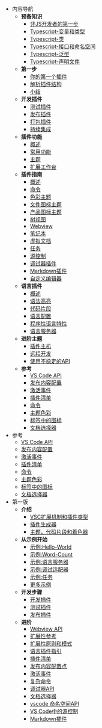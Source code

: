 <!-- * 快速入门 -->
* 内容导航
    * **预备知识**
      * [非JS开发者的第一步](/preknowledge/first-step.md)
      * [Typescript-变量和类型](/preknowledge/variable-and-type.md)
      * [Typescript-类](/preknowledge/class.md)
      * [Typescript-接口和命名空间](/preknowledge/interface-and-namespace.md)
      * [Typescript-泛型](/preknowledge/generics.md)
      * [Typescript-声明文件](/preknowledge/declaration-files.md)
    * **第一步**
        * [你的第一个插件](/get-started/your-first-extension.md)
        * [解析插件结构](/get-started/extension-anatomy.md)
        * [小结](/get-started/wrapping-up.md)
    * **开发插件**
        * [测试插件](/working-with-extensions/testing-extension.md)
        * [发布插件](/working-with-extensions/publish-extension.md)
        * [打包插件](/working-with-extensions/bundling-extension.md)
        * [持续集成](/working-with-extensions/continuous-integration.md)
    * **插件功能**
        * [概述](/extension-capabilities/readme.md)
        * [常用功能](/extension-capabilities/common-capabilities.md)
        * [主题](/extension-capabilities/theming.md)
        * [扩展工作台](/extension-capabilities/extending-workbench.md)
    * **插件指南**
        * [概述](/extension-guides/readme.md)
        * [命令](/extension-guides/command.md)
        * [色彩主题](/extension-guides/color-theme.md)
        * [文件图标主题](/extension-guides/file-icon-theme.md)
        * [产品图标主题](/extension-guides/product-icon-theme.md)
        * [树视图](/extension-guides/tree-view.md)
        * [Webview](/extension-guides/webview.md)
        * [笔记本](/extension-guides/notebook.md)
        * [虚拟文档](/extension-guides/virtual-documents.md)
        * [任务](/extension-guides/task-provider.md)
        * [源控制](/extension-guides/scm-provider.md)
        * [调试器插件](/extension-guides/debugger-extension.md)
        * [Markdown插件](/extension-guides/markdown-extension.md)
        * [自定义编辑器](/extension-guides/custom-editors.md)
    * **语言插件**
        * [概述](/language-extensions/)
        * [语法高亮](/language-extensions/syntax-highlight-guide.md)
        * [代码片段](/language-extensions/snippet-guide.md)
        * [语言配置](/language-extensions/language-configuration-guide.md)
        * [程序性语言特性](/language-extensions/programmatic-language-features.md)
        * [语言服务器](/language-extensions/language-server-extension-guide.md)
    * **进阶主题**
        * [插件主机](/advanced-topics/extension-host.md)
        * [远程开发](/advanced-topics/remote-extensions.md)
        * [使用不稳定的API](/advanced-topics/using-proposed-api.md)
    * ️️**参考**
        * [VS Code API](/references/vscode-api.md)
        * [发布内容配置](/references/contribution-points.md)
        * [激活事件](/references/activation-events.md)
        * [插件清单](/references/extension-manifest.md)
        * [命令](/references/commands.md)
        * [主题色彩](/references/theme-color.md)
        * [标签中的图标](/references/icons-in-labels.md)
        * [文档选择器](/references/document-selector.md)
* ️️参考
    * [VS Code API](/references/vscode-api.md)
    * [发布内容配置](/references/contribution-points.md)
    * [激活事件](/references/activation-events.md)
    * [插件清单](/references/extension-manifest.md)
    * [命令](/references/commands.md)
    * [主题色彩](/references/theme-color.md)
    * [标签中的图标](/references/icons-in-labels.md)
    * [文档选择器](/references/document-selector.md)
* 第一版
    * **介绍**
        * [VSC扩展机制和插件类型](extension-authoring/overview)
        * [插件生成器](extension-authoring/extension-generator)
        * [主题，代码片段和着色器](extension-authoring/themes-snippets-colorizers)
    * **从示例开始**
        * [示例:Hello-World](extension-authoring/example-hello-world)
        * [示例:Word-Count](extension-authoring/example-word-count)
        * [示例:语言服务器](extension-authoring/example-language-server)
        * [示例:调试适配器](extension-authoring/example-debug-adapter)
        * [示例:任务](extension-authoring/example-tasks)
        * [更多示例](extension-authoring/samples)
    * **开发步骤**
        * [开发插件](extension-authoring/developing-extensions)
        * [测试插件](extension-authoring/testing-extensions)
        * [发布插件](extension-authoring/publish-extension)
    * **进阶**
        * [Webview API](extension-authoring/webview-api)
        * [扩展性参考](extensibility-reference/overview)
        * [扩展性原则和模式](extensibility-reference/principles-patterns)
        * [语言插件指引](extensibility-reference/language-extension-guidelines)
        * [插件清单](extensibility-reference/extension-manifest)
        * [发布内容配置点](extensibility-reference/contribution-points)
        * [激活事件](extensibility-reference/activation-events)
        * [复杂命令](extensibility-reference/vscode-api-commands)
        * [调试器API](extensibility-reference/api-debugging)
        * [文档选择器](extensibility-reference/document-selectors)
        * [vscode 命名空间API](extensibility-reference/vscode-api)
        * [VS Code中的源控制](extensibility-reference/api-scm)
        * [Markdown插件](extensibility-reference/api-markdown)